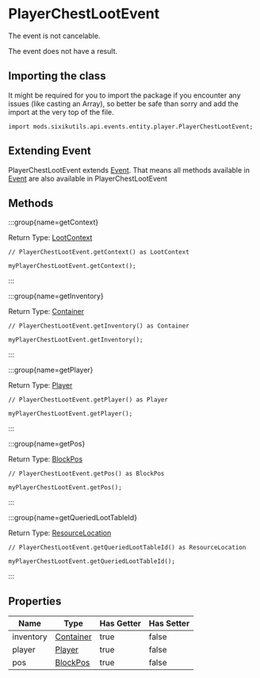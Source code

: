 # PlayerChestLootEvent

The event is not cancelable.

The event does not have a result.

## Importing the class

It might be required for you to import the package if you encounter any issues (like casting an Array), so better be safe than sorry and add the import at the very top of the file.
```zenscript
import mods.sixikutils.api.events.entity.player.PlayerChestLootEvent;
```


## Extending Event

PlayerChestLootEvent extends [Event](/forge/api/event/Event). That means all methods available in [Event](/forge/api/event/Event) are also available in PlayerChestLootEvent

## Methods

:::group{name=getContext}

Return Type: [LootContext](/vanilla/api/loot/LootContext)

```zenscript
// PlayerChestLootEvent.getContext() as LootContext

myPlayerChestLootEvent.getContext();
```

:::

:::group{name=getInventory}

Return Type: [Container](/vanilla/api/world/Container)

```zenscript
// PlayerChestLootEvent.getInventory() as Container

myPlayerChestLootEvent.getInventory();
```

:::

:::group{name=getPlayer}

Return Type: [Player](/vanilla/api/entity/type/player/Player)

```zenscript
// PlayerChestLootEvent.getPlayer() as Player

myPlayerChestLootEvent.getPlayer();
```

:::

:::group{name=getPos}

Return Type: [BlockPos](/vanilla/api/util/math/BlockPos)

```zenscript
// PlayerChestLootEvent.getPos() as BlockPos

myPlayerChestLootEvent.getPos();
```

:::

:::group{name=getQueriedLootTableId}

Return Type: [ResourceLocation](/vanilla/api/resource/ResourceLocation)

```zenscript
// PlayerChestLootEvent.getQueriedLootTableId() as ResourceLocation

myPlayerChestLootEvent.getQueriedLootTableId();
```

:::


## Properties

|   Name    |                       Type                       | Has Getter | Has Setter |
|-----------|--------------------------------------------------|------------|------------|
| inventory | [Container](/vanilla/api/world/Container)        | true       | false      |
| player    | [Player](/vanilla/api/entity/type/player/Player) | true       | false      |
| pos       | [BlockPos](/vanilla/api/util/math/BlockPos)      | true       | false      |

